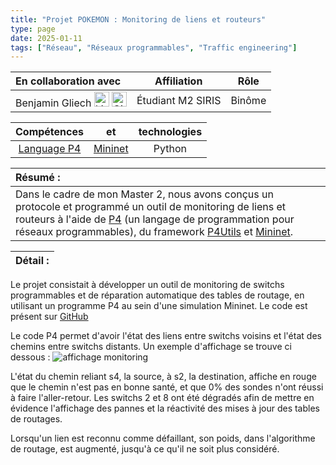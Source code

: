 ```yaml
---
title: "Projet POKEMON : Monitoring de liens et routeurs"
type: page
date: 2025-01-11
tags: ["Réseau", "Réseaux programmables", "Traffic engineering"]
---
```


|En collaboration avec | Affiliation | Rôle | 
| :------------------ | :----------: | :----------: |
| Benjamin Gliech <a href="https://www.linkedin.com/in/benjamin-gliech/"><img src="/images/linkedin.svg" alt="Linkedin" width="24px"></a> <a href="https://github.com/Pinguee"><img src="/images/github.svg" alt="GitHub" width="24px"></a>| Étudiant M2 SIRIS | Binôme |  
 
| Compétences |  et |  technologies |
| :------------------: | :----------: | :----------: |  
| [Language P4](https://p4.org/) | [Mininet](https://mininet.org/) | Python |  


| Résumé : |
| :------------------ |
| Dans le cadre de mon Master 2, nous avons conçus un protocole et programmé un outil de monitoring de liens et routeurs à l'aide de [P4](https://p4.org/) (un langage de programmation pour réseaux programmables), du framework [P4Utils](https://github.com/nsg-ethz/p4-utils) et [Mininet](https://mininet.org/).| 

| Détail : |
| :------------------ |

Le projet consistait à développer un outil de monitoring de switchs programmables et de réparation automatique des tables de routage, en utilisant un programme P4 au sein d'une simulation Mininet. Le code est présent sur [GitHub](https://github.com/BirdEnthusiast123/p4-monitoring)

Le code P4 permet d'avoir l'état des liens entre switchs voisins et l'état des chemins entre switchs distants.
Un exemple d'affichage se trouve ci dessous : 
![affichage monitoring](/images/pokemon_monitor.png)

L'état du chemin reliant s4, la source, à s2, la destination, affiche en rouge que le chemin n'est pas en bonne santé, et que 0% des sondes n'ont réussi à faire l'aller-retour.
Les switchs 2 et 8 ont été dégradés afin de mettre en évidence l'affichage des pannes et la réactivité des mises à jour des tables de routages.

Lorsqu'un lien est reconnu comme défaillant, son poids, dans l'algorithme de routage, est augmenté, jusqu'à ce qu'il ne soit plus considéré.


